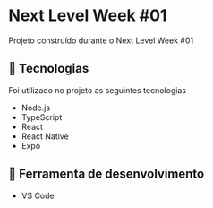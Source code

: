 # Next Level Week #01
Projeto construído durante o  Next Level Week #01

## :hammer: Tecnologias

Foi utilizado no projeto as seguintes tecnologias

- Node.js
- TypeScript
- React
- React Native
- Expo

## :hammer: Ferramenta de desenvolvimento

- VS Code

